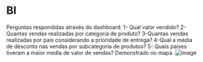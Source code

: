 # BI
Perguntas respondidas através do dashboard:
1- Qual valor vendido?
2-Quantas vendas realizadas por categoria de produto?
3-Quantas vendas realizadas por pais considerando a prioridade de entrega?
4-Qual a média de desconto nas vendas por subcategoria de produtos?
5- Quais paises tiveram a maior media de valor de vendas? Demonstrado no mapa.
![image](https://github.com/user-attachments/assets/57c16b0d-bbf1-429c-9b4e-968d5fcc8bb9)
